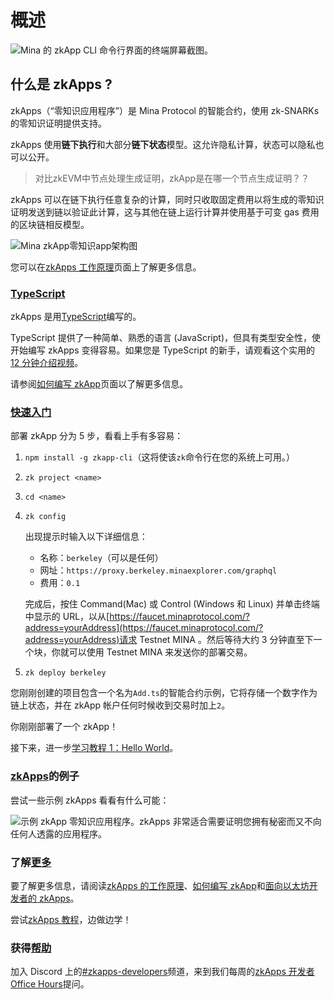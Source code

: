 # 概述



![Mina 的 zkApp CLI 命令行界面的终端屏幕截图。](https://docs.minaprotocol.com/img/zk-cli.png)



## 什么是 zkApps ?

zkApps（“零知识应用程序”）是 Mina Protocol 的智能合约，使用 zk-SNARKs的零知识证明提供支持。

zkApps 使用**链下执行**和大部分**链下状态**模型。这允许隐私计算，状态可以隐私也可以公开。

> 对比zkEVM中节点处理生成证明，zkApp是在哪一个节点生成证明？？

zkApps 可以在链下执行任意复杂的计算，同时只收取固定费用以将生成的零知识证明发送到链以验证此计算，这与其他在链上运行计算并使用基于可变 gas 费用的区块链相反模型。

![Mina zkApp零知识app架构图](https://docs.minaprotocol.com/img/1_zkApps_Off-Chain_Performance.jpg)



您可以在[zkApps 工作原理](工作原理.md)页面上了解更多信息。

### [TypeScript](https://docs.minaprotocol.com/zkapps#typescript)

zkApps 是用[TypeScript](https://www.typescriptlang.org/)编写的。

TypeScript 提供了一种简单、熟悉的语言 (JavaScript)，但具有类型安全性，使开始编写 zkApps 变得容易。如果您是 TypeScript 的新手，请观看这个实用的 [12 分钟介绍视频](https://www.youtube.com/watch?v=ahCwqrYpIuM)。

请参阅[如何编写 zkApp](https://docs.minaprotocol.com/zkapps/how-to-write-a-zkapp)页面以了解更多信息。

### [快速入门](https://docs.minaprotocol.com/zkapps#quickstart)

部署 zkApp 分为 5 步，看看上手有多容易：

1. `npm install -g zkapp-cli`（这将使该`zk`命令行在您的系统上可用。）

2. `zk project <name>`

3. `cd <name>`

4. `zk config`

	出现提示时输入以下详细信息：

	- 名称：`berkeley`（可以是任何）
	- 网址：`https://proxy.berkeley.minaexplorer.com/graphql`
	- 费用：`0.1`

	完成后，按住 Command(Mac) 或 Control (Windows 和 Linux) 并单击终端中显示的 URL，以从[https://faucet.minaprotocol.com/?address=yourAddress](https://faucet.minaprotocol.com/?address=yourAddress)请求 Testnet MINA 。然后等待大约 3 分钟直至下一个块，你就可以使用 Testnet MINA 来发送你的部署交易。

5. `zk deploy berkeley`

您刚刚创建的项目包含一个名为`Add.ts`的智能合约示例，它将存储一个数字作为链上状态，并在 zkApp 帐户任何时候收到交易时加上`2`。

你刚刚部署了一个 zkApp！

接下来，进一步[学习教程 1：Hello World](https://docs.minaprotocol.com/zkapps/tutorials/hello-world)。

### [zkApps](https://docs.minaprotocol.com/zkapps#examples-of-zkapps)的例子

尝试一些示例 zkApps 看看有什么可能：

![示例 zkApp 零知识应用程序。](https://docs.minaprotocol.com/img/2_zkApps_Examples.jpg)zkApps 非常适合需要证明您拥有秘密而又不向任何人透露的应用程序。

### 了解[更多](https://docs.minaprotocol.com/zkapps#learn-more)

要了解更多信息，请阅读[zkApps 的工作原理](zkApps的工作原理.md)、[如何编写 zkApp](zkApps的工作原理.md)和[面向以太坊开发者的 zkApps](面向以太坊开发者的zkApps.md)。

尝试[zkApps 教程](https://docs.minaprotocol.com/zkapps/tutorials/hello-world)，边做边学！

### 获得[帮助](https://docs.minaprotocol.com/zkapps#get-help)

加入 Discord 上的[#zkapps-developers](https://discord.gg/R25r5Zha)频道，来到我们每周的[zkApps 开发者Office Hours](https://docs.minaprotocol.com/participate/office-hours)提问。
